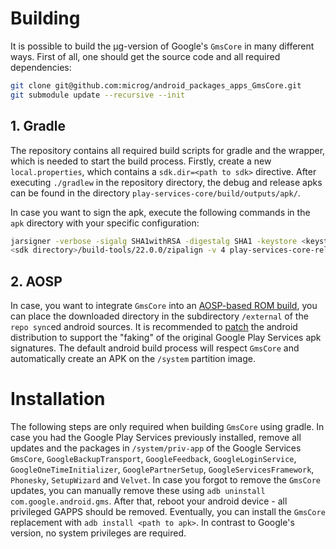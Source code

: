 # Building

It is possible to build the µg-version of Google's `GmsCore` in many different ways. First of all, one should get the source code and all required dependencies:

```bash
git clone git@github.com:microg/android_packages_apps_GmsCore.git
git submodule update --recursive --init
```

## 1. Gradle
The repository contains all required build scripts for gradle and the wrapper, which is needed to start the build process. Firstly, create a new `local.properties`, which contains a `sdk.dir=<path to sdk>` directive. After executing `./gradlew` in the repository directory, the debug and release apks can be found in the directory `play-services-core/build/outputs/apk/`.

In case you want to sign the apk, execute the following commands in the `apk` directory with your specific configuration:
```bash
jarsigner -verbose -sigalg SHA1withRSA -digestalg SHA1 -keystore <keystore> play-services-core-release-unsigned.apk <key name>
<sdk directory>/build-tools/22.0.0/zipalign -v 4 play-services-core-release-unsigned.apk play-services-core-release.apk
```

## 2. AOSP
In case, you want to integrate `GmsCore` into an [AOSP-based ROM build](https://source.android.com/source/initializing.html), you can place the downloaded directory in the subdirectory `/external` of the `repo sync`ed android sources. It is recommended to [patch](https://raw.githubusercontent.com/microg/android_packages_apps_GmsCore/master/android_frameworks_base%2BFAKE_PACKAGE_SIGNATURE.patch) the android distribution to support the "faking" of the original Google Play Services apk signatures. The default android build process will respect `GmsCore` and automatically create an APK on the `/system` partition image.

# Installation

The following steps are only required when building `GmsCore` using gradle. In case you had the Google Play Services previously installed, remove all updates and the packages in `/system/priv-app` of the Google Services `GmsCore`, `GoogleBackupTransport`, `GoogleFeedback`, `GoogleLoginService`, `GoogleOneTimeInitializer`, `GooglePartnerSetup`, `GoogleServicesFramework`, `Phonesky`, `SetupWizard` and `Velvet`. In case you forgot to remove the `GmsCore` updates, you can manually remove these using `adb uninstall com.google.android.gms`. After that, reboot your android device - all privileged GAPPS should be removed. Eventually, you can install the `GmsCore` replacement with `adb install <path to apk>`. In contrast to Google's version, no system privileges are required.